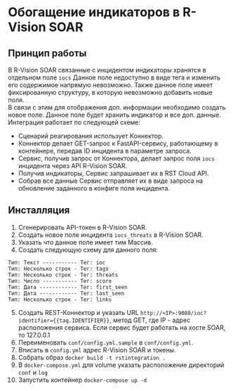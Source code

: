 # Обогащение индикаторов в R-Vision SOAR
## Принцип работы
В R-Vision SOAR связанные с инцидентом индикаторы хранятся в 
отдельном поле `iocs` Данное поле недоступно в виде тега и изменить 
его содержимое напрямую невозможно. Также данное поле имеет фиксированную 
структуру, в которую невозможно добавить новые поля.  
В связи с этим для отображения доп. информации необходимо создать новое поле.
Данное поле будет хранить индикатор и все доп. данные.  
Интеграция работает по следующей схеме:
- Сценарий реагирования использует Коннектор.
- Коннектор делает GET-запрос к FastAPI-сервису, работающему в контейнере, передав ID инцидента в параметре запроса.
- Сервис, получив запрос от Коннектора, делает запрос поля `iocs` инцидента через API R-Vision SOAR.
- Получив индикаторы, Сервис запрашивает их в RST Cloud API.
- Собрав все данные Сервис отправляет их в виде запроса на обновление заданного в конфиге поля инцидента.
## Инсталляция
1. Сгенерировать API-токен в R-Vision SOAR.
2. Создать новое поле инцидента `iocs_threats` в R-Vision SOAR.
3. Указать что данное поле имеет тим Массив.
4. Создать следующую схему для данного поля: 
``` 
Тип: Текст ----------- Тег: ioc
Тип: Несколько строк - Тег: tags
Тип: Несколько строк - Тег: threats
Тип: Число ----------- Тег: score
Тип: Дата ------------ Тег: first_seen
Тип: Дата ------------ Тег: last_seen
Тип: Несколько строк - Тег: links
```
5. Создать REST-Коннектор и указать URL `http://<IP>:9080/ioc?identifier={{tag.IDENTIFIER}}`, метод GET, где IP - адрес расположения сервиса. Если сервис будет работать на хосте SOAR, то 127.0.0.1
6. Переименовать `conf/config.yml.sample` в `conf/config.yml`.
7. Вписать в `config.yml` адрес R-Vision SOAR и токены.
8. Собрать образ `docker build -t rstintegration .`
9. В `docker-compose.yml` для volume указать расположение директорий `conf` и `log`
10. Запустить контейнер `docker-compose up -d`
